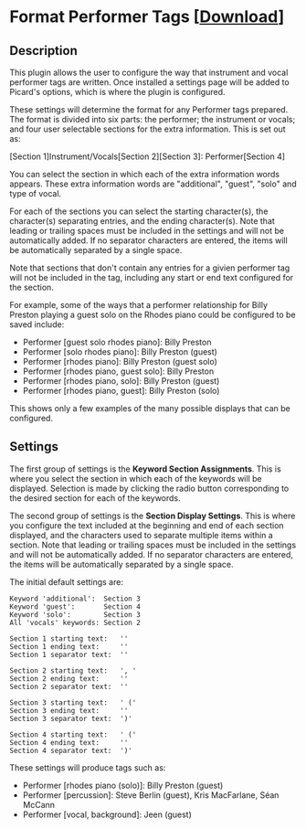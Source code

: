 # Format Performer Tags \[[Download](https://github.com/rdswift/picard-plugins/raw/2.0_RDS_Plugins/plugins/format_performer_tags/format_performer_tags.zip)\]

## Description

This plugin allows the user to configure the way that instrument and vocal performer tags are written. Once
installed a settings page will be added to Picard's options, which is where the plugin is configured.

These settings will determine the format for any Performer tags prepared. The format is divided into six
parts: the performer; the instrument or vocals; and four user selectable sections for the extra
information. This is set out as:

\[Section 1\]Instrument/Vocals\[Section 2\]\[Section 3\]: Performer\[Section 4\]

You can select the section in which each of the extra information words appears.  These extra information
words are "additional", "guest", "solo" and type of vocal.

For each of the sections you can select the starting character(s), the character(s) separating entries, and
the ending character(s).  Note that leading or trailing spaces must be included in the settings and will not
be automatically added.  If no separator characters are entered, the items will be automatically separated
by a single space.

Note that sections that don't contain any entries for a givien performer tag will not be included in the
tag, including any start or end text configured for the section.

For example, some of the ways that a performer relationship for Billy Preston playing a guest solo on the
Rhodes piano could be configured to be saved include:

* Performer [guest solo rhodes piano]: Billy Preston
* Performer [solo rhodes piano]: Billy Preston (guest)
* Performer [rhodes piano]: Billy Preston (guest solo)
* Performer [rhodes piano, guest solo]: Billy Preston
* Performer [rhodes piano, solo]: Billy Preston (guest)
* Performer [rhodes piano, guest]: Billy Preston (solo)

This shows only a few examples of the many possible displays that can be configured.

## Settings

The first group of settings is the **Keyword Section Assignments**.  This is where you select the section in
which each of the keywords will be displayed.  Selection is made by clicking the radio button corresponding
to the desired section for each of the keywords.

The second group of settings is the **Section Display Settings**.  This is where you configure the text
included at the beginning and end of each section displayed, and the characters used to separate multiple
items within a section.  Note that leading or trailing spaces must be included in the settings and will not
be automatically added.  If no separator characters are entered, the items will be automatically separated
by a single space.

The initial default settings are:

```
Keyword 'additional':  Section 3
Keyword 'guest':       Section 4
Keyword 'solo':        Section 3
All 'vocals' keywords: Section 2

Section 1 starting text:   ''
Section 1 ending text:     ''
Section 1 separator text:  ''

Section 2 starting text:   ', '
Section 2 ending text:     ''
Section 2 separator text:  ''

Section 3 starting text:   ' ('
Section 3 ending text:     ''
Section 3 separator text:  ')'

Section 4 starting text:   ' ('
Section 4 ending text:     ''
Section 4 separator text:  ')'
```

These settings will produce tags such as:

* Performer [rhodes piano (solo)]: Billy Preston (guest)
* Performer [percussion]: Steve Berlin (guest), Kris MacFarlane, Séan McCann
* Performer [vocal, background]: Jeen (guest)
